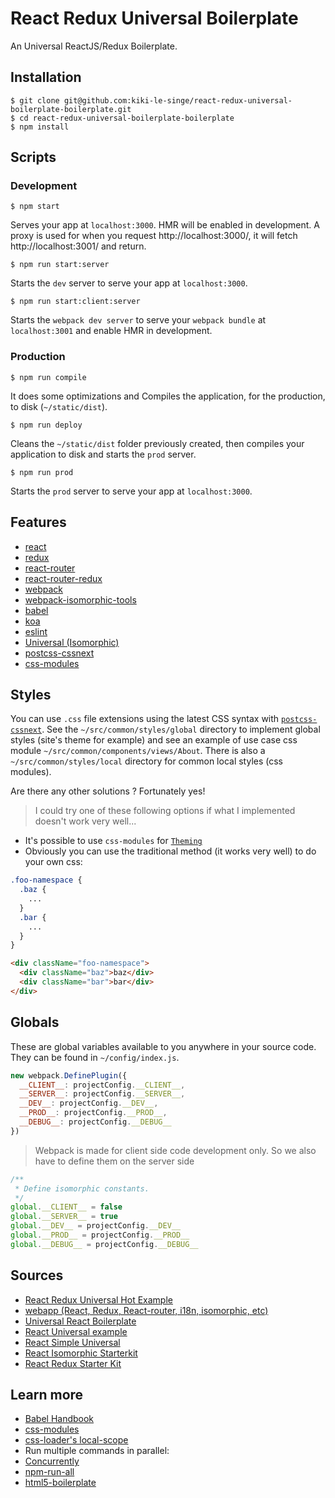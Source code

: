 # React Redux Universal Boilerplate

An Universal ReactJS/Redux Boilerplate.

## Installation

```shell
$ git clone git@github.com:kiki-le-singe/react-redux-universal-boilerplate-boilerplate.git
$ cd react-redux-universal-boilerplate-boilerplate
$ npm install
```

## Scripts

### Development

```shell
$ npm start
```

Serves your app at `localhost:3000`. HMR will be enabled in development. A proxy is used for when you  request http://localhost:3000/, it will fetch http://localhost:3001/ and return.

```shell
$ npm run start:server
```

Starts the `dev` server to serve your app at `localhost:3000`.

```shell
$ npm run start:client:server
```

Starts the `webpack dev server` to serve your `webpack bundle` at `localhost:3001` and enable HMR in development.


### Production

```shell
$ npm run compile
```

It does some optimizations and Compiles the application, for the production, to disk (`~/static/dist`).

```shell
$ npm run deploy
```

Cleans the `~/static/dist` folder previously created, then compiles your application to disk and starts the `prod` server.

```shell
$ npm run prod
```

Starts the `prod` server to serve your app at `localhost:3000`.


## Features
* [react](https://github.com/facebook/react)
* [redux](https://github.com/reactjs/redux)
* [react-router](https://github.com/reactjs/react-router)
* [react-router-redux](https://github.com/reactjs/react-router-redux)
* [webpack](https://github.com/webpack/webpack)
* [webpack-isomorphic-tools](https://github.com/halt-hammerzeit/webpack-isomorphic-tools)
* [babel](https://github.com/babel/babel)
* [koa](https://github.com/koajs/koa)
* [eslint](http://eslint.org)
* [Universal (Isomorphic)](http://isomorphic.net)
* [postcss-cssnext](https://github.com/MoOx/postcss-cssnext)
* [css-modules](https://github.com/css-modules/css-modules)


## Styles

You can use `.css` file extensions using the latest CSS syntax with [`postcss-cssnext`](https://github.com/MoOx/postcss-cssnext).
See the `~/src/common/styles/global` directory to implement global styles (site's theme for example) and see an example of use case css module `~/src/common/components/views/About`. There is also a `~/src/common/styles/local` directory for common local styles (css modules).

Are there any other solutions ? Fortunately yes!

> I could try one of these following options if what I implemented doesn't work very well...

* It's possible to use `css-modules` for [`Theming`](https://github.com/css-modules/css-modules/blob/master/docs/theming.md)
* Obviously you can use the traditional method (it works very well) to do your own css:

```css
.foo-namespace {
  .baz {
    ...
  }
  .bar {
    ...
  }
}
```

```html
<div className="foo-namespace">
  <div className="baz">baz</div>
  <div className="bar">bar</div>
</div>
```


## Globals

These are global variables available to you anywhere in your source code. They can be found  in `~/config/index.js`.

```js
new webpack.DefinePlugin({
  __CLIENT__: projectConfig.__CLIENT__,
  __SERVER__: projectConfig.__SERVER__,
  __DEV__: projectConfig.__DEV__,
  __PROD__: projectConfig.__PROD__,
  __DEBUG__: projectConfig.__DEBUG__
})
```

> Webpack is made for client side code development only. So we also have to define them on the server side

```js
/**
 * Define isomorphic constants.
 */
global.__CLIENT__ = false
global.__SERVER__ = true
global.__DEV__ = projectConfig.__DEV__
global.__PROD__ = projectConfig.__PROD__
global.__DEBUG__ = projectConfig.__DEBUG__
```

## Sources

 * [React Redux Universal Hot Example](https://github.com/erikras/react-redux-universal-hot-example)
 * [webapp (React, Redux, React-router, i18n, isomorphic, etc)](https://github.com/halt-hammerzeit/webapp)
 * [Universal React Boilerplate](https://github.com/cloverfield-tools/universal-react-boilerplate)
 * [React Universal example](https://github.com/reactjs/redux/tree/master/examples/universal)
 * [React Simple Universal](https://github.com/guidsen/react-simple-universal)
 * [React Isomorphic Starterkit](https://github.com/RickWong/react-isomorphic-starterkit)
 * [React Redux Starter Kit](https://github.com/davezuko/react-redux-starter-kit)

## Learn more

 * [Babel Handbook](https://github.com/thejameskyle/babel-handbook/blob/master/translations/en/README.md)
 * [css-modules](https://github.com/css-modules/css-modules)
 * [css-loader's local-scope](https://github.com/webpack/css-loader#local-scope)
 * Run multiple commands in parallel:
  * [Concurrently](https://github.com/kimmobrunfeldt/concurrently)
  * [npm-run-all](https://github.com/mysticatea/npm-run-all)
 * [html5-boilerplate](https://github.com/h5bp/html5-boilerplate)

